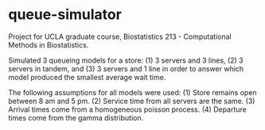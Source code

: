 # queue-simulator
Project for UCLA graduate course, Biostatistics 213 - Computational Methods in Biostatistics.

Simulated 3 queueing models for a store: (1) 3 servers and 3 lines, (2) 3 servers in tandem, and (3) 3 servers and 1 line in order to answer which model produced the smallest average wait time. 

The following assumptions for all models were used:
(1) Store remains open between 8 am and 5 pm.
(2) Service time from all servers are the same.
(3) Arrival times come from a homogeneous poisson process. 
(4) Departure times come from the gamma distribution.
